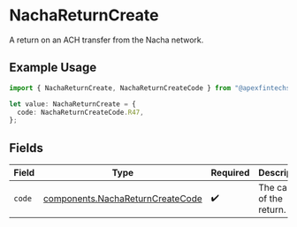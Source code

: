 # NachaReturnCreate

A return on an ACH transfer from the Nacha network.

## Example Usage

```typescript
import { NachaReturnCreate, NachaReturnCreateCode } from "@apexfintechsolutions/ascend-sdk/models/components";

let value: NachaReturnCreate = {
  code: NachaReturnCreateCode.R47,
};
```

## Fields

| Field                                                                                | Type                                                                                 | Required                                                                             | Description                                                                          | Example                                                                              |
| ------------------------------------------------------------------------------------ | ------------------------------------------------------------------------------------ | ------------------------------------------------------------------------------------ | ------------------------------------------------------------------------------------ | ------------------------------------------------------------------------------------ |
| `code`                                                                               | [components.NachaReturnCreateCode](../../models/components/nachareturncreatecode.md) | :heavy_check_mark:                                                                   | The cause of the return.                                                             | RO1                                                                                  |